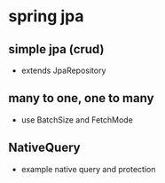 # spring jpa
 
## simple jpa (crud)
 - extends JpaRepository 
 
## many to one, one to many
 - use BatchSize and FetchMode
 
## NativeQuery 
 - example native query and protection
 